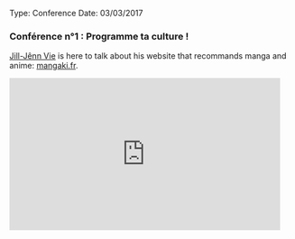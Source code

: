 Type:           Conference
Date:           03/03/2017

### Conférence n°1 : Programme ta culture !

[Jill-Jênn Vie](http://jill-jenn.net/) is here to talk about his website that recommands manga and anime: [mangaki.fr](https://mangaki.fr/).  
<iframe width="480" height="270" src="https://www.youtube.com/embed/rFZVTruB0pM" frameborder="0" allowfullscreen></iframe>
